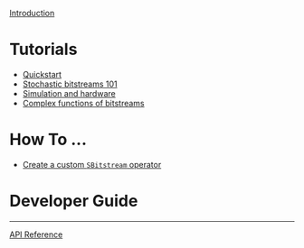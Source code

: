 [Introduction](README.md)

# Tutorials

* [Quickstart](docs/tutorials/getting-started.md)
* [Stochastic bitstreams 101](docs/tutorials/sbitstream.md)
* [Simulation and hardware](docs/tutorials/simulation-and-hardware.md)
* [Complex functions of bitstreams](docs/tutorials/iterative-svd.md)

# How To ...

* [Create a custom `SBitstream` operator](docs/how-tos/custom-sbitstream.md)

# Developer Guide

<!-- * [Archicture overview](dev-guide/architecture.md) -->
<!-- * [Understanding simulation](dev-guide/simulation.md) -->
<!-- * [Understanding hardware generation](dev-guide/hardware.md) -->

----

[API Reference](docstrings.md)
